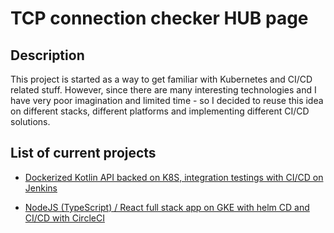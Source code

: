 # TCP connection checker HUB page

## Description

This project is started as a way to get familiar with Kubernetes and CI/CD related stuff. However, since there are many interesting technologies and I have very poor imagination and limited time - so I decided to reuse this idea on different stacks, different platforms and implementing different CI/CD solutions.

## List of current projects

* [Dockerized Kotlin API backed on K8S, integration testings with CI/CD on Jenkins](https://github.com/okeer/tcpcheck/blob/k8s-kotlin/README.md)

* [NodeJS (TypeScript) / React full stack app on GKE with helm CD and CI/CD with CircleCI](https://github.com/okeer/tcpcheck/blob/gcp-react-nodejs/README.md)
